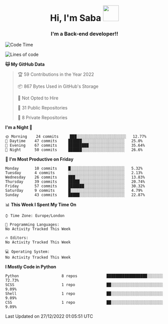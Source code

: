 <h1 align="center">Hi, I'm Saba <img src="https://media.giphy.com/media/EdB2g3VFDoKs57oe1w/giphy.gif" width="50"></h1>
<h3 align="center">I'm a Back-end developer!!</h3>

<!--START_SECTION:waka-->
![Code Time](http://img.shields.io/badge/Code%20Time-471%20hrs%206%20mins-blue)

![Lines of code](https://img.shields.io/badge/From%20Hello%20World%20I%27ve%20Written-9%20Thousand%20lines%20of%20code-blue)

**🐱 My GitHub Data** 

> 🏆 59 Contributions in the Year 2022
 > 
> 📦 867 Bytes Used in GitHub's Storage 
 > 
> 🚫 Not Opted to Hire
 > 
> 📜 31 Public Repositories 
 > 
> 🔑 8 Private Repositories  
 > 
**I'm a Night 🦉** 

```text
🌞 Morning    24 commits     ███░░░░░░░░░░░░░░░░░░░░░░   12.77% 
🌆 Daytime    47 commits     ██████░░░░░░░░░░░░░░░░░░░   25.0% 
🌃 Evening    67 commits     █████████░░░░░░░░░░░░░░░░   35.64% 
🌙 Night      50 commits     ██████░░░░░░░░░░░░░░░░░░░   26.6%

```
📅 **I'm Most Productive on Friday** 

```text
Monday       10 commits     █░░░░░░░░░░░░░░░░░░░░░░░░   5.32% 
Tuesday      4 commits      ░░░░░░░░░░░░░░░░░░░░░░░░░   2.13% 
Wednesday    26 commits     ███░░░░░░░░░░░░░░░░░░░░░░   13.83% 
Thursday     39 commits     █████░░░░░░░░░░░░░░░░░░░░   20.74% 
Friday       57 commits     ███████░░░░░░░░░░░░░░░░░░   30.32% 
Saturday     9 commits      █░░░░░░░░░░░░░░░░░░░░░░░░   4.79% 
Sunday       43 commits     █████░░░░░░░░░░░░░░░░░░░░   22.87%

```


📊 **This Week I Spent My Time On** 

```text
⌚︎ Time Zone: Europe/London

💬 Programming Languages: 
No Activity Tracked This Week

🔥 Editors: 
No Activity Tracked This Week

💻 Operating System: 
No Activity Tracked This Week

```

**I Mostly Code in Python** 

```text
Python                   8 repos             ██████████████████░░░░░░░   72.73% 
SCSS                     1 repo              ██░░░░░░░░░░░░░░░░░░░░░░░   9.09% 
Shell                    1 repo              ██░░░░░░░░░░░░░░░░░░░░░░░   9.09% 
CSS                      1 repo              ██░░░░░░░░░░░░░░░░░░░░░░░   9.09%

```



 Last Updated on 27/12/2022 01:05:51 UTC
<!--END_SECTION:waka-->
